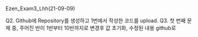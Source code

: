 Ezen_Exam3_Lhh(21-09-09)

Q2. Github에 Repository를 생성하고 1번에서 작성한 코드를 upload.
Q3. 첫 번째 문제 중, 주어진 반이 1반부터 10반까지로 변경후 값 초기화, 수정된 내용 github로 
